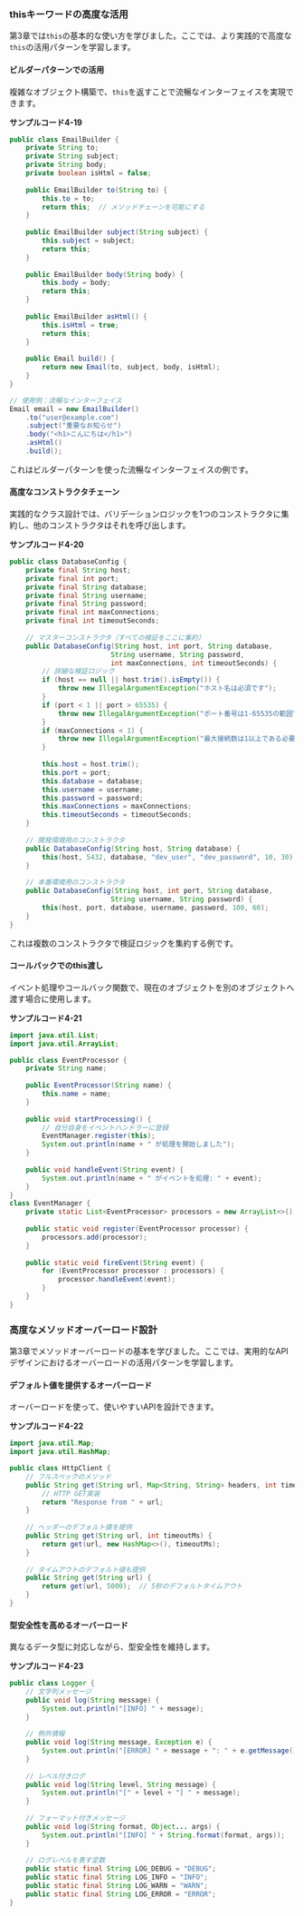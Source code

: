 <!-- 
校正チャンク情報
================
元ファイル: chapter04-classes-and-instances.md
チャンク: 6/10
行範囲: 1054 - 1272
作成日時: 2025-08-03 02:32:41

校正時の注意事項:
- 文章の流れは前後のチャンクを考慮してください
- このヘッダーとフッターは校正対象外です
- 校正が完了したらステータスを「completed」に変更してください
================
-->


### thisキーワードの高度な活用

第3章では`this`の基本的な使い方を学びました。ここでは、より実践的で高度な`this`の活用パターンを学習します。

#### ビルダーパターンでの活用

複雑なオブジェクト構築で、`this`を返すことで流暢なインターフェイスを実現できます。

<span class="listing-number">**サンプルコード4-19**</span>

```java
public class EmailBuilder {
    private String to;
    private String subject;
    private String body;
    private boolean isHtml = false;
    
    public EmailBuilder to(String to) {
        this.to = to;
        return this;  // メソッドチェーンを可能にする
    }
    
    public EmailBuilder subject(String subject) {
        this.subject = subject;
        return this;
    }
    
    public EmailBuilder body(String body) {
        this.body = body;
        return this;
    }
    
    public EmailBuilder asHtml() {
        this.isHtml = true;
        return this;
    }
    
    public Email build() {
        return new Email(to, subject, body, isHtml);
    }
}

// 使用例：流暢なインターフェイス
Email email = new EmailBuilder()
    .to("user@example.com")
    .subject("重要なお知らせ")
    .body("<h1>こんにちは</h1>")
    .asHtml()
    .build();
```

これはビルダーパターンを使った流暢なインターフェイスの例です。

#### 高度なコンストラクタチェーン

実践的なクラス設計では、バリデーションロジックを1つのコンストラクタに集約し、他のコンストラクタはそれを呼び出します。

<span class="listing-number">**サンプルコード4-20**</span>

```java
public class DatabaseConfig {
    private final String host;
    private final int port;
    private final String database;
    private final String username;
    private final String password;
    private final int maxConnections;
    private final int timeoutSeconds;
    
    // マスターコンストラクタ（すべての検証をここに集約）
    public DatabaseConfig(String host, int port, String database, 
                         String username, String password, 
                         int maxConnections, int timeoutSeconds) {
        // 詳細な検証ロジック
        if (host == null || host.trim().isEmpty()) {
            throw new IllegalArgumentException("ホスト名は必須です");
        }
        if (port < 1 || port > 65535) {
            throw new IllegalArgumentException("ポート番号は1-65535の範囲で指定してください");
        }
        if (maxConnections < 1) {
            throw new IllegalArgumentException("最大接続数は1以上である必要があります");
        }
        
        this.host = host.trim();
        this.port = port;
        this.database = database;
        this.username = username;
        this.password = password;
        this.maxConnections = maxConnections;
        this.timeoutSeconds = timeoutSeconds;
    }
    
    // 開発環境用のコンストラクタ
    public DatabaseConfig(String host, String database) {
        this(host, 5432, database, "dev_user", "dev_password", 10, 30);
    }
    
    // 本番環境用のコンストラクタ
    public DatabaseConfig(String host, int port, String database, 
                         String username, String password) {
        this(host, port, database, username, password, 100, 60);
    }
}
```

これは複数のコンストラクタで検証ロジックを集約する例です。

#### コールバックでのthis渡し

イベント処理やコールバック関数で、現在のオブジェクトを別のオブジェクトへ渡す場合に使用します。

<span class="listing-number">**サンプルコード4-21**</span>

```java
import java.util.List;
import java.util.ArrayList;

public class EventProcessor {
    private String name;
    
    public EventProcessor(String name) {
        this.name = name;
    }
    
    public void startProcessing() {
        // 自分自身をイベントハンドラーに登録
        EventManager.register(this);
        System.out.println(name + " が処理を開始しました");
    }
    
    public void handleEvent(String event) {
        System.out.println(name + " がイベントを処理: " + event);
    }
}
class EventManager {
    private static List<EventProcessor> processors = new ArrayList<>();
    
    public static void register(EventProcessor processor) {
        processors.add(processor);
    }
    
    public static void fireEvent(String event) {
        for (EventProcessor processor : processors) {
            processor.handleEvent(event);
        }
    }
}
```

### 高度なメソッドオーバーロード設計

第3章でメソッドオーバーロードの基本を学びました。ここでは、実用的なAPIデザインにおけるオーバーロードの活用パターンを学習します。

#### デフォルト値を提供するオーバーロード

オーバーロードを使って、使いやすいAPIを設計できます。

<span class="listing-number">**サンプルコード4-22**</span>

```java
import java.util.Map;
import java.util.HashMap;

public class HttpClient {
    // フルスペックのメソッド
    public String get(String url, Map<String, String> headers, int timeoutMs) {
        // HTTP GET実装
        return "Response from " + url;
    }
    
    // ヘッダーのデフォルト値を提供
    public String get(String url, int timeoutMs) {
        return get(url, new HashMap<>(), timeoutMs);
    }
    
    // タイムアウトのデフォルト値も提供
    public String get(String url) {
        return get(url, 5000);  // 5秒のデフォルトタイムアウト
    }
}
```

#### 型安全性を高めるオーバーロード

異なるデータ型に対応しながら、型安全性を維持します。

<span class="listing-number">**サンプルコード4-23**</span>

```java
public class Logger {
    // 文字列メッセージ
    public void log(String message) {
        System.out.println("[INFO] " + message);
    }
    
    // 例外情報
    public void log(String message, Exception e) {
        System.out.println("[ERROR] " + message + ": " + e.getMessage());
    }
    
    // レベル付きログ
    public void log(String level, String message) {
        System.out.println("[" + level + "] " + message);
    }
    
    // フォーマット付きメッセージ
    public void log(String format, Object... args) {
        System.out.println("[INFO] " + String.format(format, args));
    }
    
    // ログレベルを表す定数
    public static final String LOG_DEBUG = "DEBUG";
    public static final String LOG_INFO = "INFO";
    public static final String LOG_WARN = "WARN";
    public static final String LOG_ERROR = "ERROR";
}
```


<!-- 
================
チャンク 6/10 の終了
校正ステータス: [ ] 未完了 / [ ] 完了
================
-->
